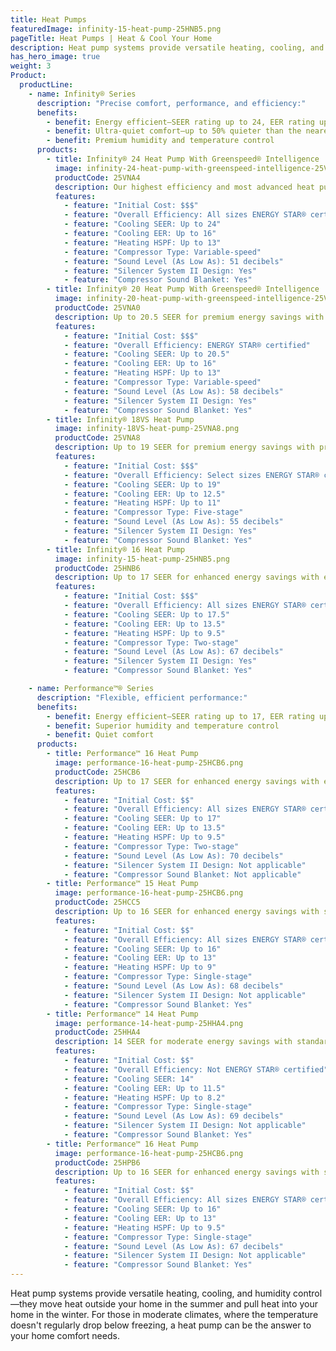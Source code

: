 ```yaml
---
title: Heat Pumps
featuredImage: infinity-15-heat-pump-25HNB5.png
pageTitle: Heat Pumps | Heat & Cool Your Home
description: Heat pump systems provide versatile heating, cooling, and humidity control. Explore all Carrier Residential heat pumps to find yours.
has_hero_image: true
weight: 3
Product:
  productLine:
    - name: Infinity® Series
      description: "Precise comfort, performance, and efficiency:"
      benefits:
        - benefit: Energy efficient—SEER rating up to 24, EER rating up to 15, and HSPF rating up to 13
        - benefit: Ultra-quiet comfort—up to 50% quieter than the nearest competition
        - benefit: Premium humidity and temperature control
      products:
        - title: Infinity® 24 Heat Pump With Greenspeed® Intelligence
          image: infinity-24-heat-pump-with-greenspeed-intelligence-25VNA4.png
          productCode: 25VNA4
          description: Our highest efficiency and most advanced heat pump with up to 24 SEER for premium energy savings with extremely quiet performance and premium comfort features.
          features:
            - feature: "Initial Cost: $$$"
            - feature: "Overall Efficiency: All sizes ENERGY STAR® certified"
            - feature: "Cooling SEER: Up to 24"
            - feature: "Cooling EER: Up to 16"
            - feature: "Heating HSPF: Up to 13"
            - feature: "Compressor Type: Variable-speed"
            - feature: "Sound Level (As Low As): 51 decibels"
            - feature: "Silencer System II Design: Yes"
            - feature: "Compressor Sound Blanket: Yes"
        - title: Infinity® 20 Heat Pump With Greenspeed® Intelligence
          image: infinity-20-heat-pump-with-greenspeed-intelligence-25VNA0.png
          productCode: 25VNA0
          description: Up to 20.5 SEER for premium energy savings with premium comfort features.
          features:
            - feature: "Initial Cost: $$$"
            - feature: "Overall Efficiency: ENERGY STAR® certified"
            - feature: "Cooling SEER: Up to 20.5"
            - feature: "Cooling EER: Up to 16"
            - feature: "Heating HSPF: Up to 13"
            - feature: "Compressor Type: Variable-speed"
            - feature: "Sound Level (As Low As): 58 decibels"
            - feature: "Silencer System II Design: Yes"
            - feature: "Compressor Sound Blanket: Yes"
        - title: Infinity® 18VS Heat Pump
          image: infinity-18VS-heat-pump-25VNA8.png
          productCode: 25VNA8
          description: Up to 19 SEER for premium energy savings with premium comfort features
          features:
            - feature: "Initial Cost: $$$"
            - feature: "Overall Efficiency: Select sizes ENERGY STAR® certified"
            - feature: "Cooling SEER: Up to 19"
            - feature: "Cooling EER: Up to 12.5"
            - feature: "Heating HSPF: Up to 11"
            - feature: "Compressor Type: Five-stage"
            - feature: "Sound Level (As Low As): 55 decibels"
            - feature: "Silencer System II Design: Yes"
            - feature: "Compressor Sound Blanket: Yes"
        - title: Infinity® 16 Heat Pump
          image: infinity-15-heat-pump-25HNB5.png
          productCode: 25HNB6
          description: Up to 17 SEER for enhanced energy savings with enhanced comfort features.
          features:
            - feature: "Initial Cost: $$$"
            - feature: "Overall Efficiency: All sizes ENERGY STAR® certified"
            - feature: "Cooling SEER: Up to 17.5"
            - feature: "Cooling EER: Up to 13.5"
            - feature: "Heating HSPF: Up to 9.5"
            - feature: "Compressor Type: Two-stage"
            - feature: "Sound Level (As Low As): 67 decibels"
            - feature: "Silencer System II Design: Yes"
            - feature: "Compressor Sound Blanket: Yes"

    - name: Performance™® Series
      description: "Flexible, efficient performance:"
      benefits:
        - benefit: Energy efficient—SEER rating up to 17, EER rating up to 13, and HSPF rating up to 9.5
        - benefit: Superior humidity and temperature control
        - benefit: Quiet comfort
      products:
        - title: Performance™ 16 Heat Pump
          image: performance-16-heat-pump-25HCB6.png
          productCode: 25HCB6
          description: Up to 17 SEER for enhanced energy savings with enhanced comfort features.
          features:
            - feature: "Initial Cost: $$"
            - feature: "Overall Efficiency: All sizes ENERGY STAR® certified"
            - feature: "Cooling SEER: Up to 17"
            - feature: "Cooling EER: Up to 13.5"
            - feature: "Heating HSPF: Up to 9.5"
            - feature: "Compressor Type: Two-stage"
            - feature: "Sound Level (As Low As): 70 decibels"
            - feature: "Silencer System II Design: Not applicable"
            - feature: "Compressor Sound Blanket: Not applicable"
        - title: Performance™ 15 Heat Pump
          image: performance-16-heat-pump-25HCB6.png
          productCode: 25HCC5
          description: Up to 16 SEER for enhanced energy savings with standard comfort features.
          features:
            - feature: "Initial Cost: $$"
            - feature: "Overall Efficiency: All sizes ENERGY STAR® certified"
            - feature: "Cooling SEER: Up to 16"
            - feature: "Cooling EER: Up to 13"
            - feature: "Heating HSPF: Up to 9"
            - feature: "Compressor Type: Single-stage"
            - feature: "Sound Level (As Low As): 68 decibels"
            - feature: "Silencer System II Design: Not applicable"
            - feature: "Compressor Sound Blanket: Yes"
        - title: Performance™ 14 Heat Pump
          image: performance-14-heat-pump-25HHA4.png
          productCode: 25HHA4
          description: 14 SEER for moderate energy savings with standard comfort features.
          features:
            - feature: "Initial Cost: $$"
            - feature: "Overall Efficiency: Not ENERGY STAR® certified"
            - feature: "Cooling SEER: 14"
            - feature: "Cooling EER: Up to 11.5"
            - feature: "Heating HSPF: Up to 8.2"
            - feature: "Compressor Type: Single-stage"
            - feature: "Sound Level (As Low As): 69 decibels"
            - feature: "Silencer System II Design: Not applicable"
            - feature: "Compressor Sound Blanket: Yes"
        - title: Performance™ 16 Heat Pump
          image: performance-16-heat-pump-25HCB6.png
          productCode: 25HPB6
          description: Up to 16 SEER for enhanced energy savings with standard comfort features.
          features:
            - feature: "Initial Cost: $$"
            - feature: "Overall Efficiency: All sizes ENERGY STAR® certified"
            - feature: "Cooling SEER: Up to 16"
            - feature: "Cooling EER: Up to 13"
            - feature: "Heating HSPF: Up to 9.5"
            - feature: "Compressor Type: Single-stage"
            - feature: "Sound Level (As Low As): 67 decibels"
            - feature: "Silencer System II Design: Not applicable"
            - feature: "Compressor Sound Blanket: Yes"
---
```


Heat pump systems provide versatile heating, cooling, and humidity control—they move heat outside your home in the summer and pull heat into your home in the winter. For those in moderate climates, where the temperature doesn't regularly drop below freezing, a heat pump can be the answer to your home comfort needs.
